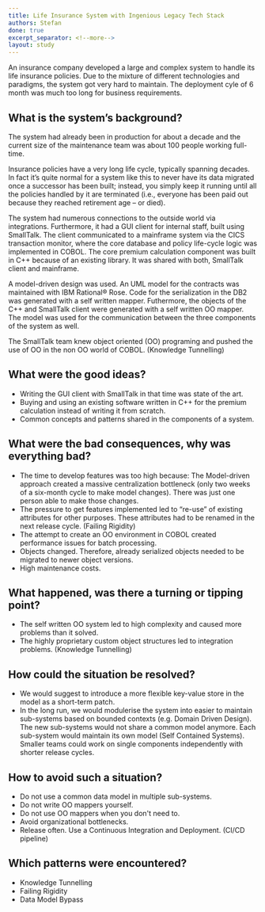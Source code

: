 ```yaml
---
title: Life Insurance System with Ingenious Legacy Tech Stack
authors: Stefan
done: true
excerpt_separator: <!--more-->
layout: study
---
```

An insurance company developed a large and complex system to handle its life insurance policies.<!--more--> Due to the mixture of different technologies and paradigms, the system got very hard to maintain. The deployment cyle of 6 month was much too long for business requirements.

## What is the system’s background?
The system had already been in production for about a decade and the current size of the maintenance team was about 100 people working full-time.

Insurance policies have a very long life cycle, typically spanning decades. In fact it’s quite normal for a system like this to never have its data migrated once a successor has been built; instead, you simply keep it running until all the policies handled by it are terminated (i.e., everyone has been paid out because they reached retirement age – or died).

The system had numerous connections to the outside world via integrations. Furthermore, it had a GUI client for internal staff, built using SmallTalk. The client communicated to a mainframe system via the CICS transaction monitor, where the core database and policy life-cycle logic was implemented in COBOL. The core premium calculation component was built in C++ because of an existing library. It was shared with both, SmallTalk client and mainframe.

A model-driven design was used. An UML model for the contracts was maintained with IBM Rational® Rose. Code for the serialization in the DB2 was generated with a self written mapper. Futhermore, the objects of the C++ and SmallTalk client were generated with a self written OO mapper. The model was used for the communication between the three components of the system as well.

The SmallTalk team knew object oriented (OO) programing and pushed the use of OO in the non OO world of COBOL. (Knowledge Tunnelling)

## What were the good ideas?
* Writing the GUI client with SmallTalk in that time was state of the art.
* Buying and using an existing software written in C++ for the premium calculation instead of writing it from scratch.
* Common concepts and patterns shared in the components of a system.

## What were the bad consequences, why was everything bad?
* The time to develop features was too high because: The Model-driven approach created a massive centralization bottleneck (only two weeks of a six-month cycle to make model changes). There was just one person able to make those changes.
* The pressure to get features implemented led to “re-use” of existing attributes for other purposes. These attributes had to be renamed in the next release cycle. (Failing Rigidity)
* The attempt to create an OO environment in COBOL created performance issues for batch processing.
* Objects changed. Therefore, already serialized objects needed to be migrated to newer object versions.
* High maintenance costs.

## What happened, was there a turning or tipping point?
* The self written OO system led to high complexity and caused more problems than it solved.
* The highly proprietary custom object structures led to integration problems. (Knowledge Tunnelling)

## How could the situation be resolved?
* We would suggest to introduce a more flexible key-value store in the model as a short-term patch.
* In the long run, we would modulerise the system into easier to maintain sub-systems based on bounded contexts (e.g. Domain Driven Design). The new sub-systems would not share a common model anymore. Each sub-system would maintain its own model (Self Contained Systems). Smaller teams could work on single components independently with shorter release cycles.

## How to avoid such a situation?
* Do not use a common data model in multiple sub-systems.
* Do not write OO mappers yourself.
* Do not use OO mappers when you don't need to.
* Avoid organizational bottlenecks.
* Release often. Use a Continuous Integration and Deployment. (CI/CD pipeline)

## Which patterns were encountered?
* Knowledge Tunnelling
* Failing Rigidity
* Data Model Bypass
